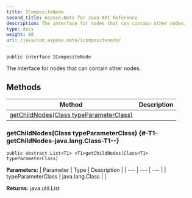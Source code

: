 ```yaml
---
title: ICompositeNode
second_title: Aspose.Note for Java API Reference
description: The interface for nodes that can contain other nodes.
type: docs
weight: 80
url: /java/com.aspose.note/icompositenode/
---
```

```
public interface ICompositeNode
```

The interface for nodes that can contain other nodes.
## Methods

| Method | Description |
| --- | --- |
| [<T1>getChildNodes(Class<T1> typeParameterClass)](#-T1-getChildNodes-java.lang.Class-T1--) |  |
### <T1>getChildNodes(Class<T1> typeParameterClass) {#-T1-getChildNodes-java.lang.Class-T1--}
```
public abstract List<T1> <T1>getChildNodes(Class<T1> typeParameterClass)
```




**Parameters:**
| Parameter | Type | Description |
| --- | --- | --- |
| typeParameterClass | java.lang.Class<T1> |  |

**Returns:**
java.util.List<T1>
